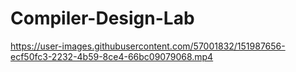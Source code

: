 # Compiler-Design-Lab


https://user-images.githubusercontent.com/57001832/151987656-ecf50fc3-2232-4b59-8ce4-66bc09079068.mp4

